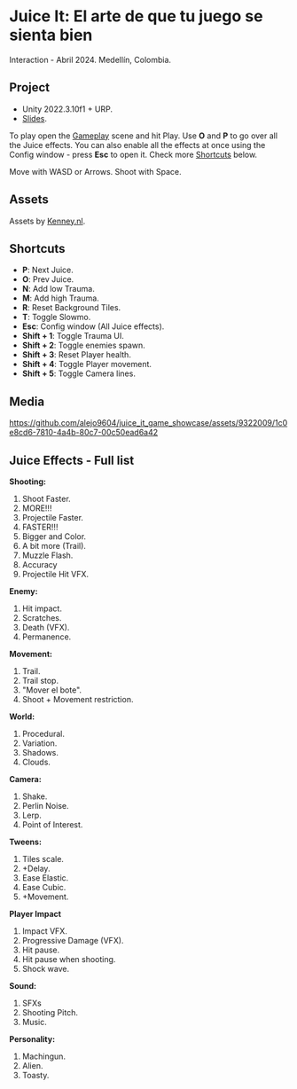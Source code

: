 # Juice It: El arte de que tu juego se sienta bien
Interaction - Abril 2024.
Medellín, Colombia.

## Project
- Unity 2022.3.10f1 + URP.
- [Slides](https://docs.google.com/presentation/d/11TK9G00dq1EsoPvsZoUk6iQzePjYReUhJ5j_GdY9uVQ/edit?usp=sharing).

To play open the [Gameplay](./Assets/Scenes/Gameplay.unity) scene and hit Play. Use **O** and **P** to go over all the Juice effects. You can also enable all the effects at once using the Config window - press **Esc** to open it. Check more [Shortcuts](#shortcuts) below.

Move with WASD or Arrows. Shoot with Space.

## Assets
Assets by [Kenney.nl](https://www.kenney.nl/).

## Shortcuts
- **P**: Next Juice.
- **O**: Prev Juice.
- **N**: Add low Trauma.
- **M**: Add high Trauma.
- **R**: Reset Background Tiles.
- **T**: Toggle Slowmo.
- **Esc**: Config window (All Juice effects).
- **Shift + 1**: Toggle Trauma UI.
- **Shift + 2**: Toggle enemies spawn.
- **Shift + 3**: Reset Player health.
- **Shift + 4**: Toggle Player movement.
- **Shift + 5**: Toggle Camera lines.

## Media
https://github.com/alejo9604/juice_it_game_showcase/assets/9322009/1c0e8cd6-7810-4a4b-80c7-00c50ead6a42

## Juice Effects - Full list
**Shooting:**
1. Shoot Faster.
2. MORE!!!
3. Projectile Faster.
4. FASTER!!!
5. Bigger and Color.
6. A bit more (Trail).
7. Muzzle Flash.
8. Accuracy
9. Projectile Hit VFX.

**Enemy:**
1. Hit impact.
2. Scratches.
3. Death (VFX).
4. Permanence.
   
**Movement:**
1. Trail.
2. Trail stop.
3. "Mover el bote".
4. Shoot + Movement restriction.

**World:**
1. Procedural.
2. Variation.
3. Shadows.
4. Clouds.

**Camera:**
1. Shake.
2. Perlin Noise.
3. Lerp.
4. Point of Interest.

**Tweens:**
1. Tiles scale.
2. +Delay.
3. Ease Elastic.
4. Ease Cubic.
5. +Movement.

**Player Impact**
1. Impact VFX.
2. Progressive Damage (VFX).
3. Hit pause.
4. Hit pause when shooting.
5. Shock wave.

**Sound:**
1. SFXs
2. Shooting Pitch.
3. Music.

**Personality:**
1. Machingun.
2. Alien.
3. Toasty.
